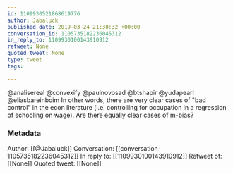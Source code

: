 ```yaml
---
id: 1109930521868619776
author: Jabaluck
published_date: 2019-03-24 21:30:32 +00:00
conversation_id: 1105735182236045312
in_reply_to: 1109930100143910912
retweet: None
quoted_tweet: None
type: tweet
tags:

---
```


@analisereal @convexify @paulnovosad @btshapir @yudapearl @eliasbareinboim In other words, there are very clear cases of "bad control" in the econ literature (i.e. controlling for occupation in a regression of schooling on wage). Are there equally clear cases of m-bias?

### Metadata

Author: [[@Jabaluck]]
Conversation: [[conversation-1105735182236045312]]
In reply to: [[1109930100143910912]]
Retweet of: [[None]]
Quoted tweet: [[None]]
